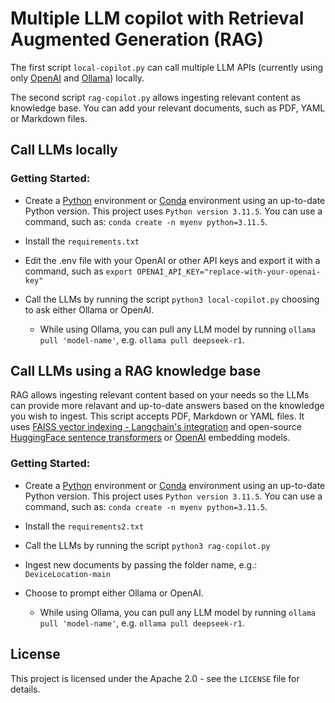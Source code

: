# Multiple LLM copilot with Retrieval Augmented Generation (RAG)

The first script `local-copilot.py` can call multiple LLM APIs (currently using only [OpenAI](https://platform.openai.com/docs/overview) and [Ollama](https://ollama.com/)) locally.

The second script `rag-copilot.py` allows ingesting relevant content as knowledge base. 
You can add your relevant documents, such as PDF, YAML or Markdown files.

## Call LLMs locally

### Getting Started:

-   Create a [Python](https://docs.python.org/3/library/venv.html) environment or [Conda](https://docs.conda.io/projects/conda/en/latest/user-guide/tasks/manage-environments.html) environment using an up-to-date Python version. This project uses `Python version 3.11.5`. You can use a command, such as: `conda create -n myenv python=3.11.5`.

-   Install the `requirements.txt`

-   Edit the .env file with your OpenAI or other API keys and export it with a command, such as `export OPENAI_API_KEY="replace-with-your-openai-key"`

-   Call the LLMs by running the script `python3 local-copilot.py` choosing to ask either Ollama or OpenAI.
    -   While using Ollama, you can pull any LLM model by running `ollama pull 'model-name'`, e.g. `ollama pull deepseek-r1`.

## Call LLMs using a RAG knowledge base

RAG allows ingesting relevant content based on your needs so the LLMs can provide more relavant and up-to-date answers based on the knowledge you wish to ingest. This script accepts PDF, Markdown or YAML files. It uses [FAISS vector indexing - Langchain's integration](https://python.langchain.com/docs/integrations/vectorstores/faiss/) and open-source [HuggingFace sentence transformers](https://huggingface.co/BAAI/bge-m3) or [OpenAI](https://platform.openai.com/docs/overview) embedding models.

### Getting Started:

-   Create a [Python](https://docs.python.org/3/library/venv.html) environment or [Conda](https://docs.conda.io/projects/conda/en/latest/user-guide/tasks/manage-environments.html) environment using an up-to-date Python version. This project uses `Python version 3.11.5`. You can use a command, such as: `conda create -n myenv python=3.11.5`.

-   Install the `requirements2.txt`

-   Call the LLMs by running the script `python3 rag-copilot.py`

-   Ingest new documents by passing the folder name, e.g.: `DeviceLocation-main`

-   Choose to prompt either Ollama or OpenAI.
    -   While using Ollama, you can pull any LLM model by running `ollama pull 'model-name'`, e.g. `ollama pull deepseek-r1`.

## License

This project is licensed under the Apache 2.0 - see the `LICENSE` file for details.
